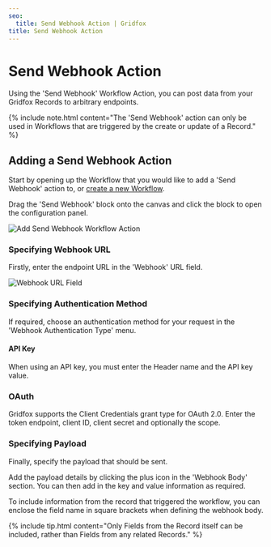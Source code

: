 ```yaml
---
seo:
  title: Send Webhook Action | Gridfox
title: Send Webhook Action
---
```

# Send Webhook Action

Using the 'Send Webhook' Workflow Action, you can post data from your Gridfox Records to arbitrary endpoints.

{% include note.html content="The 'Send Webhook' action can only be used in Workflows that are triggered by the create or update of a Record." %}

## Adding a Send Webhook Action

Start by opening up the Workflow that you would like to add a 'Send Webhook' action to, or [create a new Workflow](/building-a-project/creating-workflows).

Drag the 'Send Webhook' block onto the canvas and click the block to open the configuration panel.

![Add Send Webhook Workflow Action](/assets/images/add-send-webhook-action_rs.gif "Add Send Webhook Workflow Action")

### Specifying Webhook URL

Firstly, enter the endpoint URL in the 'Webhook' URL field.

![Webhook URL Field](/assets/images/webhook-url_rs.jpg "Webhook URL Field")

### Specifying Authentication Method

If required, choose an authentication method for your request in the 'Webhook Authentication Type' menu.

#### API Key

When using an API key, you must enter the Header name and the API key value.

### OAuth

Gridfox supports the Client Credentials grant type for OAuth 2.0. Enter the token endpoint, client ID, client secret and optionally the scope.

### Specifying Payload

Finally, specify the payload that should be sent.

Add the payload details by clicking the plus icon in the 'Webhook Body' section. You can then add in the key and value information as required.

To include information from the record that triggered the workflow, you can enclose the field name in square brackets when defining the webhook body.

{% include tip.html content="Only Fields from the Record itself can be included, rather than Fields from any related Records." %}
